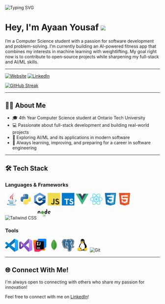 <!-- Typing Animation -->

<img
    src="https://readme-typing-svg.demolab.com?font=Fira+Code&weight=700&size=28&duration=2000&pause=900&color=%23A855F7&center=true&vCenter=true&width=550&height=45&lines=Aspiring+Software+Engineer;Full-Stack+Developer;AI%2FML+Enthusiast"
    alt="Typing SVG"
/>


# Hey, I'm Ayaan Yousaf <img src="https://raw.githubusercontent.com/iampavangandhi/iampavangandhi/master/gifs/Hi.gif" width="34px">

I’m a Computer Science student with a passion for software development and problem-solving. I’m currently building an AI-powered fitness app that combines my interests in machine learning with weightlifting. My goal right now is to contribute to open-source projects while sharpening my full-stack and AI/ML skills.

--- 

[![Website](https://img.shields.io/badge/ayaanyousaf.ca-black?style=for-the-badge)](https://ayaanyousaf.ca)
[![LinkedIn](https://img.shields.io/badge/linkedin-blue?style=for-the-badge&logo=linkedin&logoColor=white)](https://www.linkedin.com/in/ayaanysf)


[![GitHub Streak](https://github-readme-streak-stats-jade-omega.vercel.app?user=ayaanyousaf&theme=ads-juicy-fresh&hide_border=true&border_radius=20&mode=weekly&card_width=600&card_height=220)](https://git.io/streak-stats)

---
## 🙋‍♂️ About Me

- 🎓 4th Year Computer Science student at Ontario Tech University  
- 💻 Passionate about full-stack development and building real-world projects  
- 🤖 Exploring AI/ML and its applications in modern software  
- 🚀 Always learning, improving, and preparing for a career in software engineering

--- 

## 🛠 Tech Stack

### Languages & Frameworks
<p>
  <img src="https://raw.githubusercontent.com/devicons/devicon/master/icons/java/java-original.svg" alt="Java" height="42" />
  <img src="https://raw.githubusercontent.com/devicons/devicon/master/icons/python/python-original.svg" alt="Python" height="42" />
  <img src="https://raw.githubusercontent.com/devicons/devicon/master/icons/cplusplus/cplusplus-original.svg" alt="C++" height="42" />
  <img src="https://raw.githubusercontent.com/devicons/devicon/master/icons/javascript/javascript-original.svg" alt="JavaScript" height="42" />
  <img src="https://raw.githubusercontent.com/devicons/devicon/master/icons/typescript/typescript-original.svg" alt="TypeScript" height="42" />
  <img src="https://raw.githubusercontent.com/devicons/devicon/master/icons/vuejs/vuejs-original.svg" alt="Vue.js" height="42" />
  <img src="https://raw.githubusercontent.com/devicons/devicon/master/icons/react/react-original.svg" alt="React" height="42" />
  <img src="https://raw.githubusercontent.com/devicons/devicon/master/icons/css3/css3-original.svg" alt="CSS3" height="42" />
  <img src="https://raw.githubusercontent.com/devicons/devicon/master/icons/html5/html5-original.svg" alt="HTML5" height="42" />
  <img src="https://www.vectorlogo.zone/logos/tailwindcss/tailwindcss-icon.svg" alt="Tailwind CSS" height="42" />
  <img src="https://raw.githubusercontent.com/devicons/devicon/master/icons/nodejs/nodejs-original-wordmark.svg" alt="Node.js" height="42" />
</p>

### Tools
<p>
  <img src="https://raw.githubusercontent.com/devicons/devicon/master/icons/vscode/vscode-original.svg" alt="VS Code" height="42" />
  <img src="https://raw.githubusercontent.com/devicons/devicon/master/icons/visualstudio/visualstudio-original.svg" alt="Visual Studio" height="42" />
  <img src="https://raw.githubusercontent.com/devicons/devicon/master/icons/intellij/intellij-original.svg" alt="IntelliJ" height="42" />
  <img src="https://raw.githubusercontent.com/devicons/devicon/master/icons/mongodb/mongodb-original.svg" alt="MongoDB" height="42" />
  <img src="https://raw.githubusercontent.com/devicons/devicon/master/icons/postgresql/postgresql-original.svg" alt="PostgreSQL" height="42" />
  <img src="https://raw.githubusercontent.com/devicons/devicon/master/icons/linux/linux-original.svg" alt="Linux" height="42" />
  <img src="https://www.vectorlogo.zone/logos/git-scm/git-scm-icon.svg" alt="Git" height="42" />
</p>

---

## 🌐 Connect With Me!
I'm always open to connecting with others who share my passion for innovation! 

Feel free to connect with me on [LinkedIn](https://www.linkedin.com/in/ayaanysf)!

